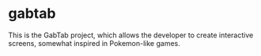 # gabtab

This is the GabTab project, which allows the developer to create interactive screens, somewhat inspired in Pokemon-like games.